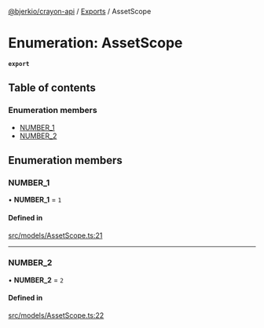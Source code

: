 [@bjerkio/crayon-api](../README.md) / [Exports](../modules.md) / AssetScope

# Enumeration: AssetScope

**`export`**

## Table of contents

### Enumeration members

- [NUMBER\_1](AssetScope.md#number_1)
- [NUMBER\_2](AssetScope.md#number_2)

## Enumeration members

### NUMBER\_1

• **NUMBER\_1** = `1`

#### Defined in

[src/models/AssetScope.ts:21](https://github.com/bjerkio/crayon-api-js/blob/22cd66d/src/models/AssetScope.ts#L21)

___

### NUMBER\_2

• **NUMBER\_2** = `2`

#### Defined in

[src/models/AssetScope.ts:22](https://github.com/bjerkio/crayon-api-js/blob/22cd66d/src/models/AssetScope.ts#L22)
